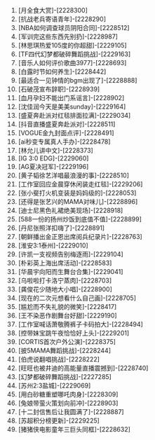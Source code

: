 
1. [月全食大赏]-[2228300]
1. [抗战老兵寄语青年]-[2228290]
1. [NBA如何调查球员阴阳合同]-[2228512]
1. [军训完这些东西先别扔]-[2228987]
1. [林思琪热爱105度的你超甜]-[2229105]
1. [TF四代幻梦都破碎舞蹈挑战]-[2229163]
1. [音乐人如何评价歌曲3977]-[2228693]
1. [白露时节如何养生]-[2228442]
1. [最适合一见钟情的bgm出现了]-[2228888]
1. [石破茂宣布辞职]-[2228939]
1. [血月孕妇不能出门系谣言]-[2228902]
1. [沈佳润今天是美美sunday]-[2229164]
1. [盛夏奔赴派对红毯排面拉满]-[2229034]
1. [抖音直播盛夏奔赴派对]-[2228511]
1. [VOGUE金九封面点评]-[2228491]
1. [ai秒变专属真人手办]-[2228478]
1. [林允儿讲中文]-[2228373]
1. [IG 3:0 EDG]-[2229060]
1. [AG夏决冠军]-[2229196]
1. [黄子韬徐艺洋唱最浪漫的事]-[2228510]
1. [工作室回应金晨穿休闲装走红毯]-[2229206]
1. [张小斐打火机变装是妈妈级的]-[2228053]
1. [还得是张艺兴的MAMA对味儿]-[2228896]
1. [迪士尼黑色礼裙绝美现场]-[2228918]
1. [588一份的扬州炒饭到底值不值]-[2228899]
1. [丹尼张照洋扣嗨了]-[2228891]
1. [朝鲜播出金正恩出席阅兵纪录片]-[2228763]
1. [淮安3:1泰州]-[2229010]
1. [许凯一支视频告别梅逐雨]-[2229104]
1. [朴彩英上海出席活动]-[2228583]
1. [华晨宇向阳而生舞台合集]-[2229041]
1. [乌啦啦打卡洛宁蒸肉]-[2228703]
1. [龚俊花少随地大小唱]-[2228900]
1. [现在的二次元想看什么自己画]-[2228705]
1. [尴尬而不失礼貌的微笑]-[2228417]
1. [王不染恶作剧舞台好甜]-[2229190]
1. [工作室喊话萧敬腾裤子卡码拍大]-[2228494]
1. [控带妹宝跳午夜恰恰好上头]-[2229201]
1. [CORTIS首次户外公演]-[2228375]
1. [披5MAMA舞蹈挑战]-[2228244]
1. [伯虎说翻唱挑战]-[2228222]
1. [旺旺也被井迪的高能量直播震撼到]-[2228740]
1. [幻梦都破碎舞蹈挑战]-[2227285]
1. [苏州2:3盐城]-[2229069]
1. [用白砂糖重塑哪吒肉身]-[2228309]
1. [兔娘带萤火策划向前冲]-[2228903]
1. [十二封信售后让我圆满了]-[2228887]
1. [苏超积分榜更新]-[2229225]
1. [猪猪侠电影童年三巨头同框]-[2228632]